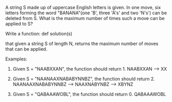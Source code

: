 A string S made up of uppercase English letters is given. In one move, six letters forming the word "BANANA"(one 'B', three 'A's' and two 'N's') can be deleted from S. What is the maximum number of times such a move can be applied to S?

Write a function:
def solution(s)

that given a string S of length N, returns the maximum number of moves that can be applied.

Examples:
1. Given S = "NAABXXAN", the function should return 1.
NAABXXAN --> XX

2. Given S = "NAANAAXNABABYNNBZ", the function should return 2.
NAANAAXNABABYNNBZ --> NAAXNABYNBZ --> XBYNZ

3. Given S = "QABAAAWOBL", the function should return 0.
QABAAAWOBL
